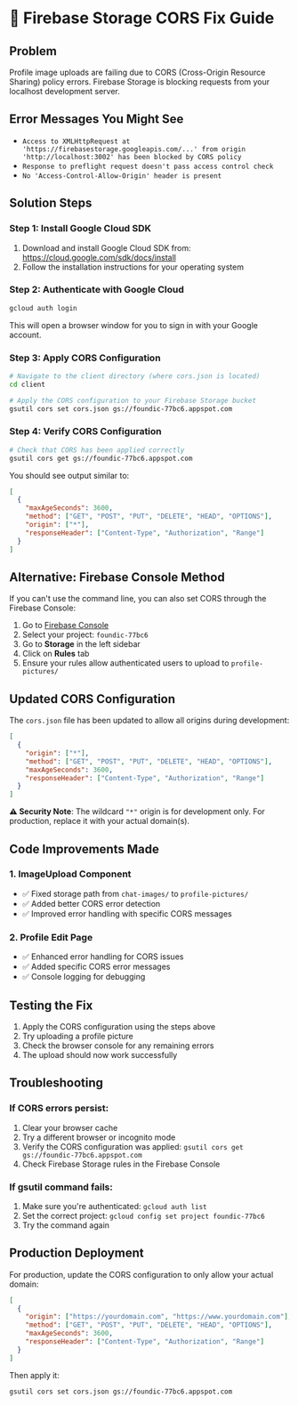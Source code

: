 # 🔧 Firebase Storage CORS Fix Guide

## Problem
Profile image uploads are failing due to CORS (Cross-Origin Resource Sharing) policy errors. Firebase Storage is blocking requests from your localhost development server.

## Error Messages You Might See
- `Access to XMLHttpRequest at 'https://firebasestorage.googleapis.com/...' from origin 'http://localhost:3002' has been blocked by CORS policy`
- `Response to preflight request doesn't pass access control check`
- `No 'Access-Control-Allow-Origin' header is present`

## Solution Steps

### Step 1: Install Google Cloud SDK
1. Download and install Google Cloud SDK from: https://cloud.google.com/sdk/docs/install
2. Follow the installation instructions for your operating system

### Step 2: Authenticate with Google Cloud
```bash
gcloud auth login
```
This will open a browser window for you to sign in with your Google account.

### Step 3: Apply CORS Configuration
```bash
# Navigate to the client directory (where cors.json is located)
cd client

# Apply the CORS configuration to your Firebase Storage bucket
gsutil cors set cors.json gs://foundic-77bc6.appspot.com
```

### Step 4: Verify CORS Configuration
```bash
# Check that CORS has been applied correctly
gsutil cors get gs://foundic-77bc6.appspot.com
```

You should see output similar to:
```json
[
  {
    "maxAgeSeconds": 3600,
    "method": ["GET", "POST", "PUT", "DELETE", "HEAD", "OPTIONS"],
    "origin": ["*"],
    "responseHeader": ["Content-Type", "Authorization", "Range"]
  }
]
```

## Alternative: Firebase Console Method

If you can't use the command line, you can also set CORS through the Firebase Console:

1. Go to [Firebase Console](https://console.firebase.google.com/)
2. Select your project: `foundic-77bc6`
3. Go to **Storage** in the left sidebar
4. Click on **Rules** tab
5. Ensure your rules allow authenticated users to upload to `profile-pictures/`

## Updated CORS Configuration

The `cors.json` file has been updated to allow all origins during development:

```json
[
  {
    "origin": ["*"],
    "method": ["GET", "POST", "PUT", "DELETE", "HEAD", "OPTIONS"],
    "maxAgeSeconds": 3600,
    "responseHeader": ["Content-Type", "Authorization", "Range"]
  }
]
```

**⚠️ Security Note**: The wildcard `"*"` origin is for development only. For production, replace it with your actual domain(s).

## Code Improvements Made

### 1. ImageUpload Component
- ✅ Fixed storage path from `chat-images/` to `profile-pictures/`
- ✅ Added better CORS error detection
- ✅ Improved error handling with specific CORS messages

### 2. Profile Edit Page
- ✅ Enhanced error handling for CORS issues
- ✅ Added specific CORS error messages
- ✅ Console logging for debugging

## Testing the Fix

1. Apply the CORS configuration using the steps above
2. Try uploading a profile picture
3. Check the browser console for any remaining errors
4. The upload should now work successfully

## Troubleshooting

### If CORS errors persist:
1. Clear your browser cache
2. Try a different browser or incognito mode
3. Verify the CORS configuration was applied: `gsutil cors get gs://foundic-77bc6.appspot.com`
4. Check Firebase Storage rules in the Firebase Console

### If gsutil command fails:
1. Make sure you're authenticated: `gcloud auth list`
2. Set the correct project: `gcloud config set project foundic-77bc6`
3. Try the command again

## Production Deployment

For production, update the CORS configuration to only allow your actual domain:

```json
[
  {
    "origin": ["https://yourdomain.com", "https://www.yourdomain.com"],
    "method": ["GET", "POST", "PUT", "DELETE", "HEAD", "OPTIONS"],
    "maxAgeSeconds": 3600,
    "responseHeader": ["Content-Type", "Authorization", "Range"]
  }
]
```

Then apply it:
```bash
gsutil cors set cors.json gs://foundic-77bc6.appspot.com
```
